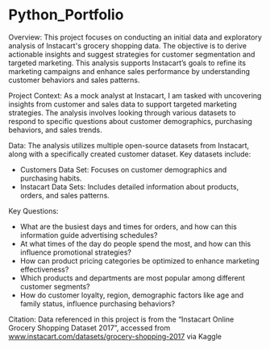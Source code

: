 # Python_Portfolio

Overview:
This project focuses on conducting an initial data and exploratory analysis of Instacart's grocery shopping data. The objective is to derive actionable insights and suggest strategies for customer segmentation and targeted marketing. This analysis supports Instacart’s goals to refine its marketing campaigns and enhance sales performance by understanding customer behaviors and sales patterns.

Project Context:
As a mock analyst at Instacart, I am tasked with uncovering insights from customer and sales data to support targeted marketing strategies. The analysis involves looking through various datasets to respond to specific questions about customer demographics, purchasing behaviors, and sales trends. 

Data:
The analysis utilizes multiple open-source datasets from Instacart, along with a specifically created customer dataset. Key datasets include:
- Customers Data Set: Focuses on customer demographics and purchasing habits.
- Instacart Data Sets: Includes detailed information about products, orders, and sales patterns.
  

Key Questions:
- What are the busiest days and times for orders, and how can this information guide advertising schedules?
- At what times of the day do people spend the most, and how can this influence promotional strategies?
- How can product pricing categories be optimized to enhance marketing effectiveness?
- Which products and departments are most popular among different customer segments?
- How do customer loyalty, region, demographic factors like age and family status, influence purchasing behaviors?


Citation:
Data referenced in this project is from the “Instacart Online Grocery Shopping Dataset 2017”, accessed from www.instacart.com/datasets/grocery-shopping-2017 via Kaggle 
